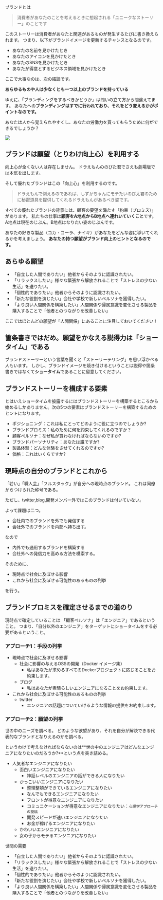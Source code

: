 



ブランドとは

> 消費者があなたのことを考えるときに想起される「ユニークなストーリー」のことです

このストーリーは消費者があなたと関連があるものが発生するたびに書き換えられます。
つまり、以下がブランドイメージを更新するチャンスとなるのです。

- あなたの名前を見かけたとき
- あなたのアイコンを見かけたとき
- あなたのSNSを見かけたとき
- あなたが得意とするビジネス領域を見かけたとき

ここで大事なのは、次の結論です。

**あらゆるものや人は少なくとも一つ以上のブランドを持っている**

ゆえに、「ブランディングをするべきかどうか」は問いの立て方から間違えてます。
あなたへの**ブランディングはすでに行われており、それをどう変えるかがポイントなのです。**

あなたは人から覚えられやすくし、あなたの労働力を買ってもらうために何ができるでしょうか？

<img src="https://liamnguyen.weebly.com/uploads/4/9/4/2/49424793/7685652.png?714">



## ブランドは願望（とりわけ向上心）を利用する

向上心が全くない人は存在しません。
ドラえもんののびた君でさえも劇場版では本気を出します。

そして優れたブランドはこの「向上心」を利用するのです。

> ドラえもんで例えるのであれば、しずかちゃんにモテたいのび太君のために秘密道具を提供してくれるドラえもんがあるべき姿です。

すべての優れたブランドの背景には、顧客の要望を満たす「約束（プロミス）」があります。
私たちの仕事は**顧客をA地点からB地点へ連れいていくこと**です。
A地点は現在のじぶん。B地点はなりたい姿のじぶんです。

あなたの好きな製品（コカ・コーラ、ナイキ）があなたをどんな姿に導いてくれるかを考えましょう。
**あなたの持つ願望がブランド向上のヒントとなるのです。**



## あらゆる願望

- 「自立した人間でありたい」他者からそのように認識されたい。
- 「リラックスしたい」様々な緊張から解放されることで「ストレスの少ない生活」を送りたい。
- 「個性的でありたい」他者からそのように認識されたい。
- 「新たな役割を演じたい」会社や学校で新しいペルソナを獲得したい。
- 「より良い人間関係を構築したい」人間関係や帰属意識を変化させる製品を購入することで「他者とのつながりを改善したい」

ここではほとんどの願望が「人間関係」にあることに注目しておいてください！


## 箇条書きではだめ。願望をかなえる説得力は「ショータイム」である

ブランドストーリーという言葉を聞くと「ストーリーテリング」を思い浮かべる人もいます。
しかし、ブランドイメージを焼き付けるということは説得や箇条書きではなくて**ショータイム**であることに留意してください。


## ブランドストーリーを構成する要素

とはいえショータイムを披露するにはブランドストーリーを構築するところから始めるしかありません。次の5つの要素はブランドストーリーを構築するためのヒントになります。


- ポジショニング：これは私にとってどのように役に立つのでしょうか?
- ブランドプロミス：私のために何を約束してくれるのですか？
- 顧客ペルソナ：なぜ私が買わなければならないのですか?
- ブランドパーソナリティ：あなたは誰ですか?
- 製品体験：どんな体験をさせてくれるのですか?
- 価格：これはいくらですか?



## 現時点の自分のブランドとこれから

「若い」「職人芸」「フルスタック」が自分への現時点のブランド。
これは同僚からつけられた称号である。

ただし、twitter,blog,開発メンバー外ではこのブランドは付いていない。

よって課題は二つ。

- 会社内でのブランドを外でも発信する
- 会社外でのブランドを内部へ持ち出す。

なので

- 内外でも通用するブランドを構築する
- 会社外への発信力を高める方法を模索する。

そのために、

- 現時点で社会に及ぼせる影響
- これから社会に及ぼせる可能性のあるものの列挙

を行う。


## ブランドプロミスを確定させるまでの道のり

現時点で確定していることは
「顧客ペルソナ」は「エンジニア」であるということ。
つまり、「自分以外のエンジニア」をターゲットにショータイムをする必要があるということ。



### アプローチ1：手段の列挙

- 現時点で社会に及ぼせる影響
    - 社会に影響の与えるOSSの開発（Docker イメージ集）
        - 私はあなたが求めるすべてのDockerプロジェクトに応じることをお約束します。
    - ブログ
        - 私はあなたが素晴らしいエンジニアになることをお約束します。
- これから社会に及ぼせる可能性のあるものの列挙
    - twitter
        - エンジニアの話題についていけるような情報の提供をお約束します。


### アプローチ2：願望の列挙

世の中のニーズを調べる。
どのような欲望があり、それを自分が解決できる代表的なブランドとなりえるのかを調べる。

というわけで考えなければならないのは**世の中のエンジニアはどんなエンジニアになりたいのだろうか?**という点を突き詰める。

- 人気者なエンジニアになりたい
    - 面白いエンジニアになりたい
        - 神話レベルのエンジニアの話ができる人になりたい
    - かっこいいエンジニアになりたい
        - 整理整頓ができているエンジニアになりたい
        - なんでもできるエンジニアになりたい
        - フロントが得意なエンジニアになりたい
        - コミュニケーションが得意なエンジニアになりたい：`心理学アプローチの投稿`
        - 開発スピードが速いエンジニアになりたい
        - お金が稼げるエンジニアになりたい
    - かわいいエンジニアになりたい
    - 女の子からモテるエンジニアになりたい 



世間の需要

- 「自立した人間でありたい」他者からそのように認識されたい。
- 「リラックスしたい」様々な緊張から解放されることで「ストレスの少ない生活」を送りたい。
- 「個性的でありたい」他者からそのように認識されたい。
- 「新たな役割を演じたい」会社や学校で新しいペルソナを獲得したい。
- 「より良い人間関係を構築したい」人間関係や帰属意識を変化させる製品を購入することで「他者とのつながりを改善したい」



































































































